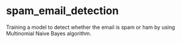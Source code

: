 # spam_email_detection
Training a model to detect whether the email is spam or ham by using Multinomial Naive Bayes algorithm.
